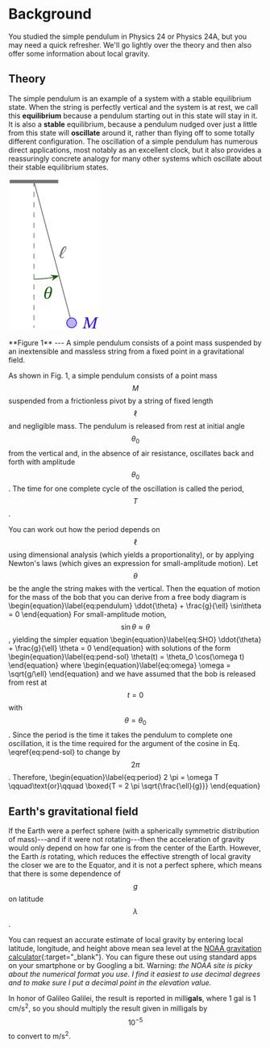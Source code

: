 # Background

You studied the simple pendulum in Physics 24 or Physics 24A, but you may need a quick refresher. We'll go lightly over the theory and then also offer some information about local gravity.

## Theory

The simple pendulum is an example of a system with a stable equilibrium state.  When the string is perfectly vertical and the system is at rest, we call this **equilibrium** because a pendulum starting out in this state will stay in it.  It is also a **stable** equilibrium, because a pendulum nudged over just a little from this state will **oscillate** around it, rather than flying off to some totally different configuration.  The oscillation of a simple pendulum has numerous direct applications, most notably as an excellent clock, but it also provides a reassuringly concrete analogy for many other systems which oscillate about their stable equilibrium states.  

<p class='center' markdown='0'>
  <img src='figs/pendulum.png' alt='simple pendulum' style='height: 300px;'>
</p>

<p class='mycap' markdown='1'>
**Figure 1** --- A simple pendulum consists of a point mass suspended by an inextensible and massless string from a fixed point in a gravitational field.
</p>

As shown in Fig. 1, a simple pendulum consists of a point mass $$M$$ suspended from a frictionless pivot by a string of fixed length $$\ell$$ and negligible mass. The pendulum is released from rest at initial angle $$\theta_0$$ from the vertical and, in the absence of air resistance, oscillates back and forth with amplitude $$\theta_0$$. The time for one complete cycle of the oscillation is called the period, $$T$$.

You can work out how the period depends on $$\ell$$ using dimensional analysis (which yields a proportionality), or by applying Newton's laws (which gives an expression for small-amplitude motion). Let $$\theta$$ be the angle the string makes with the vertical. Then the equation of motion for the mass of the bob that you can derive from a free body diagram is
\begin{equation}\label{eq:pendulum}
  \ddot{\theta} + \frac{g}{\ell} \sin\theta = 0
\end{equation}
For small-amplitude motion, $$\sin\theta \approx \theta$$, yielding the simpler equation
\begin{equation}\label{eq:SHO}
  \ddot{\theta} + \frac{g}{\ell} \theta = 0
\end{equation}
with solutions of the form
\begin{equation}\label{eq:pend-sol}
  \theta(t) = \theta_0 \cos(\omega t)
\end{equation}
where 
\begin{equation}\label{eq:omega}
  \omega = \sqrt{g/\ell}
\end{equation}
and we have assumed that the bob is released from rest at $$t = 0$$ with $$\theta = \theta_0$$.
Since the period is the time it takes the pendulum to complete one oscillation, it is the time required for the argument of the cosine in Eq. \eqref{eq:pend-sol} to change by $$2\pi$$. Therefore,
\begin{equation}\label{eq:period}
  2 \pi = \omega T \qquad\text{or}\qquad
  \boxed{T = 2 \pi \sqrt{\frac{\ell}{g}}}
\end{equation}

## Earth's gravitational field

If the Earth were a perfect sphere (with a spherically symmetric distribution of mass)---and if it were not rotating---then the acceleration of gravity would only depend on how far one is from the center of the Earth. However, the Earth *is* rotating, which reduces the effective strength of local gravity the closer we are to the Equator, and it is not a perfect sphere, which means that there is some dependence of $$g$$ on latitude $$\lambda$$. 

You can request an accurate estimate of local gravity by entering local latitude, longitude, and height above mean sea level at the [NOAA gravitation calculator](https://geodesy.noaa.gov/cgi-bin/grav_pdx.prl){:target="_blank"}. You can figure these out using standard apps on your smartphone or by Googling a bit. Warning: *the NOAA site is picky about the numerical format you use. I find it easiest to use decimal degrees and to make sure I put a decimal point in the elevation value.*


In honor of Galileo Galilei, the result is reported in milli**gals**, where 1 gal is 1 cm/s<sup>2</sup>, so you should multiply the result given in milligals by $$10^{-5}$$ to convert to m/s<sup>2</sup>.